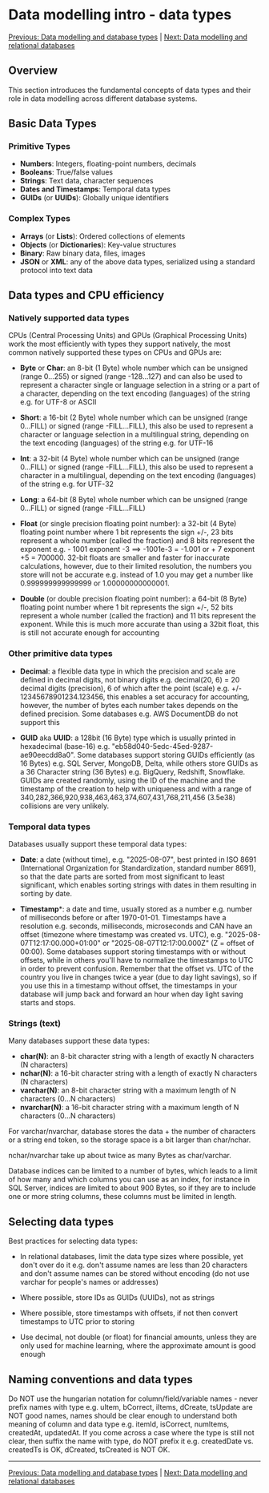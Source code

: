 # Data modelling intro - data types

[Previous: Data modelling and database types](./data-modelling-db-types.md) | [Next: Data modelling and relational databases](./data-modelling-relational-dbs.md)

## Overview

This section introduces the fundamental concepts of data types and their role in data modelling across different database systems.

## Basic Data Types

### Primitive Types

- **Numbers**: Integers, floating-point numbers, decimals
- **Booleans**: True/false values
- **Strings**: Text data, character sequences
- **Dates and Timestamps**: Temporal data types
- **GUIDs** (or **UUIDs**): Globally unique identifiers

### Complex Types

- **Arrays** (or **Lists**): Ordered collections of elements
- **Objects** (or **Dictionaries**): Key-value structures
- **Binary**: Raw binary data, files, images
- **JSON** or **XML**: any of the above data types, serialized using a standard protocol into text data

## Data types and CPU efficiency

### Natively supported data types

CPUs (Central Processing Units) and GPUs (Graphical Processing Units) work the most efficiently with types they support natively, the most common natively supported these types on CPUs and GPUs are:

- **Byte** or **Char**: an 8-bit (1 Byte) whole number which can be unsigned (range 0...255) or signed (range -128...127) and can also be used to represent a character single or language selection in a string or a part of a character, depending on the text encoding (languages) of the string e.g. for UTF-8 or ASCII

- **Short**: a 16-bit (2 Byte) whole number which can be unsigned (range 0...FILL) or signed (range -FILL...FILL), this also be used to represent a character or language selection in a multilingual string, depending on the text encoding (languages) of the string e.g. for UTF-16

- **Int**: a 32-bit (4 Byte) whole number which can be unsigned (range 0...FILL) or signed (range -FILL...FILL), this also be used to represent a character in a multilingual, depending on the text encoding (languages) of the string e.g. for UTF-32

- **Long**: a 64-bit (8 Byte) whole number which can be unsigned (range 0...FILL) or signed (range -FILL...FILL)

- **Float** (or single precision floating point number): a 32-bit (4 Byte) floating point number where 1 bit represents the sign +/-, 23 bits represent a whole number (called the fraction) and 8 bits represent the exponent e.g. - 1001 exponent -3 ==> -1001e-3 = -1.001 or + 7 exponent +5 = 700000. 32-bit floats are smaller and faster for inaccurate calculations, however, due to their limited resolution, the numbers you store will not be accurate e.g. instead of 1.0 you may get a number like 0.999999999999999 or 1.00000000000001.

- **Double** (or double precision floating point number): a 64-bit (8 Byte) floating point number where 1 bit represents the sign +/-, 52 bits represent a whole number (called the fraction) and 11 bits represent the exponent. While this is much more accurate than using a 32bit float, this is still not accurate enough for accounting

### Other primitive data types

- **Decimal**: a flexible data type in which the precision and scale are defined in decimal digits, not binary digits e.g. decimal(20, 6) = 20 decimal digits (precision), 6 of which after the point (scale) e.g. +/- 12345678901234.123456, this enables a set accuracy for accounting, however, the number of bytes each number takes depends on the defined precision. Some databases e.g. AWS DocumentDB do not support this

- **GUID** aka **UUID**: a 128bit (16 Byte) type which is usually printed in hexadecimal (base-16) e.g. "eb58d040-5edc-45ed-9287-ae90eecdd8a0". Some databases support storing GUIDs efficiently (as 16 Bytes) e.g. SQL Server, MongoDB, Delta, while others store GUIDs as a 36 Character string (36 Bytes) e.g. BigQuery, Redshift, Snowflake. GUIDs are created randomly, using the ID of the machine and the timestamp of the creation to help with uniqueness and with a range of 340,282,366,920,938,463,463,374,607,431,768,211,456 (3.5e38) collisions are very unlikely.

### Temporal data types

Databases usually support these temporal data types:

- **Date**: a date (without time), e.g. "2025-08-07", best printed in ISO 8691 (International Organization for Standardization, standard number 8691), so that the date parts are sorted from most significant to least significant, which enables sorting strings with dates in them resulting in sorting by date.

- **Timestamp***: a date and time, usually stored as a number e.g. number of milliseconds before or after 1970-01-01. Timestamps have a resolution e.g. seconds, milliseconds, microseconds and CAN have an offset (timezone where timestamp was created vs. UTC), e.g. "2025-08-07T12:17:00.000+01:00" or "2025-08-07T12:17:00.000Z" (Z = offset of 00:00). Some databases support storing timestamps with or without offsets, while in others you'll have to normalize the timestamps to UTC in order to prevent confusion. Remember that the offset vs. UTC of the country you live in changes twice a year (due to day light savings), so if you use this in a timestamp without offset, the timestamps in your database will jump back and forward an hour when day light saving starts and stops.

### Strings (text)

Many databases support these data types:

- **char(N)**: an 8-bit character string with a length of exactly N characters (N characters)
- **nchar(N)**: a 16-bit character string with a length of exactly N characters (N characters)
- **varchar(N)**: an 8-bit character string with a maximum length of N characters (0...N characters)
- **nvarchar(N)**: a 16-bit character string with a maximum length of N characters (0...N characters)

For varchar/nvarchar, database stores the data + the number of characters or a string end token, so the storage space is a bit larger than char/nchar.

nchar/nvarchar take up about twice as many Bytes as char/varchar.

Database indices can be limited to a number of bytes, which leads to a limit of how many and which columns you can use as an index, for instance in SQL Server, indices are limited to about 900 Bytes, so if they are to include one or more string columns, these columns must be limited in length.

## Selecting data types

Best practices for selecting data types:

- In relational databases, limit the data type sizes where possible, yet don't over do it e.g. don't assume names are less than 20 characters and don't assume names can be stored without encoding (do not use varchar for people's names or addresses)

- Where possible, store IDs as GUIDs (UUIDs), not as strings

- Where possible, store timestamps with offsets, if not then convert timestamps to UTC prior to storing

- Use decimal, not double (or float) for financial amounts, unless they are only used for machine learning, where the approximate amount is good enough

## Naming conventions and data types

Do NOT use the hungarian notation for column/field/variable names - never prefix names with type e.g. uItem, bCorrect, iItems, dCreate, tsUpdate are NOT good names, names should be clear enough to understand both meaning of column and data type e.g. itemId, isCorrect, numItems, createdAt, updatedAt. If you come across a case where the type is still not clear, then suffix the name with type, do NOT prefix it e.g. createdDate vs. createdTs is OK, dCreated, tsCreated is NOT OK.

---

[Previous: Data modelling and database types](./data-modelling-db-types.md) | [Next: Data modelling and relational databases](./data-modelling-relational-dbs.md)
